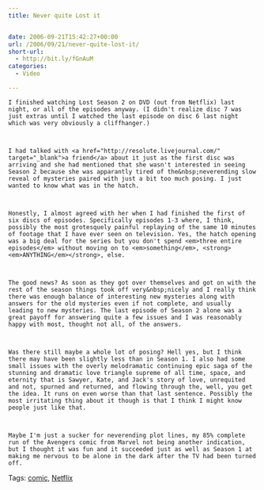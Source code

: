```yaml
---
title: Never quite Lost it


date: 2006-09-21T15:42:27+00:00
url: /2006/09/21/never-quite-lost-it/
short-url:
  - http://bit.ly/fGnAuM
categories:
  - Video

---
```

<div class='microid-mailto+http:sha1:5ae7f71c8e8316f3a7f96a6234359d3249054191'>
  
    I finished watching Lost Season 2 on DVD (out from Netflix) last night, or all of the episodes anyway. (I didn't realize disc 7 was just extras until I watched the last episode on disc 6 last night which was very obviously a cliffhanger.)
  
  
  
    I had talked with <a href="http://resolute.livejournal.com/" target="_blank">a friend</a> about it just as the first disc was arriving and she had mentioned that she wasn't interested in seeing Season 2 because she was apparantly tired of the&nbsp;neverending slow reveal of mysteries paired with just a bit too much posing. I just wanted to know what was in the hatch.
  
  
  
    Honestly, I almost agreed with her when I had finished the first of six discs of episodes. Specifically episodes 1-3 where, I think, possibly the most grotesquely painful replaying of the same 10 minutes of footage that I have ever seen on television. Yes, the hatch opening was a big deal for the series but you don't spend <em>three entire episodes</em> without moving on to <em>something</em>, <strong><em>ANYTHING</em></strong>, else.
  
  
  
    The good news? As soon as they got over themselves and got on with the rest of the season things took off very&nbsp;nicely and I really think there was enough balance of interesting new mysteries along with answers for the old mysteries even if not complete, and usually leading to new mysteries. The last episode of Season 2 alone was a great payoff for answering quite a few issues and I was reasonably happy with most, thought not all, of the answers.
  
  
  
    Was there still maybe a whole lot of posing? Hell yes, but I think there may have been slightly less than in Season 1. I also had some small issues with the overly melodramatic continuing epic saga of the stunning and dramatic love triangle supreme of all time, space, and eternity that is Sawyer, Kate, and Jack's story of love, unrequited and not, spurned and returned, and flowing through the, well, you get the idea. It runs on even worse than that last sentence. Possibly the most irritating thing about it though is that I think I might know people just like that.
  
  
  
    Maybe I'm just a sucker for neverending plot lines, my 85% complete run of the Avengers comic from Marvel not being another indication, but I thought it was fun and it succeeded just as well as Season 1 at making me nervous to be alone in the dark after the TV had been turned off.
  
</div>

<div class="st-post-tags">
  Tags: <a href="http://www.cavort.org/tag/comic/" title="comic" rel="tag">comic</a>, <a href="http://www.cavort.org/tag/netflix/" title="Netflix" rel="tag">Netflix</a><br />
</div>